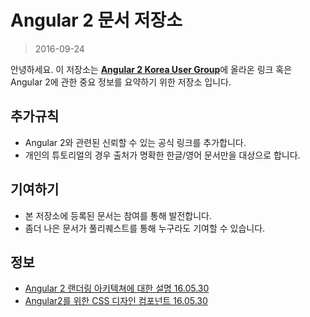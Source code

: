 # Angular 2 문서 저장소 #
> 2016-09-24

안녕하세요. 이 저장소는 [**Angular 2 Korea User Group**](https://www.facebook.com/groups/angular2korea/)에 올라온 링크 혹은 Angular 2에 관한 중요 정보를 요약하기 위한 저장소 입니다.

## 추가규칙 ##

- Angular 2와 관련된 신뢰할 수 있는 공식 링크를 추가합니다.
- 개인의 튜토리얼의 경우 출처가 명확한 한글/영어 문서만을 대상으로 합니다.

## 기여하기 ##

- 본 저장소에 등록된 문서는 참여를 통해 발전합니다. 
- 좀더 나은 문서가 풀리퀘스트를 통해 누구라도 기여할 수 있습니다.

## 정보 ##

- [Angular 2 랜더링 아키텍쳐에 대한 설명 16.05.30](https://docs.google.com/document/d/1M9FmT05Q6qpsjgvH1XvCm840yn2eWEg0PMskSQz7k4E/edit)	
- [Angular2를 위한 CSS 디자인 컴포넌트 16.05.30](https://github.com/angular/material2/blob/master/CHANGELOG.md)

